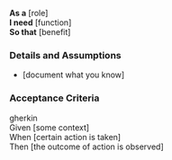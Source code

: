 **As a** [role]  
**I need** [function]  
**So that** [benefit]  

### Details and Assumptions
* [document what you know]  

### Acceptance Criteria
gherkin  
Given [some context]  
When [certain action is taken]  
Then [the outcome of action is observed]
